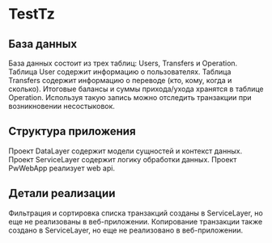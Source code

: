 # TestTz
## База данных
База данных состоит из трех таблиц: Users, Transfers и Operation.
Таблица User содержит информацию о пользователях. Таблица Transfers содержит информацию о переводе (кто, кому, когда и сколько). Итоговые балансы и суммы прихода/ухода хранятся в таблице Operation. Используя такую запись можно отследить транзакции при возникновении несостыковок.
## Структура приложения
Проект DataLayer содержит модели сущностей и контекст данных. 
Проект ServiceLayer содержит логику обработки данных.
Проект PwWebApp реализует web api. 
## Детали реализации
Фильтрация и сортировка списка транзакций созданы в ServiceLayer, но еще не реализованы в веб-приложении.
Копирование транзакции также создано в ServiceLayer, но еще не реализовано в веб-приложении.
